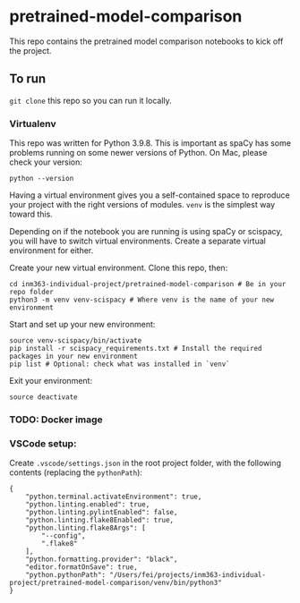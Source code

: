 # pretrained-model-comparison

This repo contains the pretrained model comparison notebooks to kick off the project.

## To run

`git clone` this repo so you can run it locally.

### Virtualenv

This repo was written for Python 3.9.8. This is important as spaCy has some problems running on some newer versions of Python. On Mac, please check your version:

```
python --version
```

Having a virtual environment gives you a self-contained space to reproduce your project with the right versions of modules. `venv` is the simplest way toward this.

Depending on if the notebook you are running is using spaCy or scispacy, you will have to switch virtual environments. Create a separate virtual environment for either.

Create your new virtual environment. Clone this repo, then:
```
cd inm363-individual-project/pretrained-model-comparison # Be in your repo folder
python3 -m venv venv-scispacy # Where venv is the name of your new environment
```

Start and set up your new environment:
```
source venv-scispacy/bin/activate
pip install -r scispacy_requirements.txt # Install the required packages in your new environment
pip list # Optional: check what was installed in `venv`
```

Exit your environment:
```
source deactivate
```

### TODO: Docker image

### VSCode setup:

Create `.vscode/settings.json` in the root project folder, with the following contents (replacing the `pythonPath`):
```
{
    "python.terminal.activateEnvironment": true,
    "python.linting.enabled": true,
    "python.linting.pylintEnabled": false,
    "python.linting.flake8Enabled": true,
    "python.linting.flake8Args": [
        "--config",
        ".flake8"
    ],
    "python.formatting.provider": "black",
    "editor.formatOnSave": true,
    "python.pythonPath": "/Users/fei/projects/inm363-individual-project/pretrained-model-comparison/venv/bin/python3"
}
```
